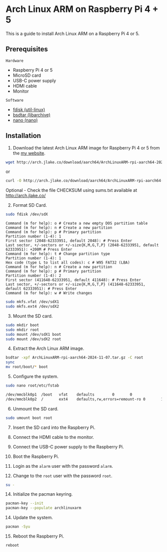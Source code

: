 # Arch Linux ARM on Raspberry Pi 4 + 5
This is a guide to install Arch Linux ARM on a Raspberry Pi 4 or 5.

## Prerequisites

`Hardware`
- Raspberry Pi 4 or 5
- MicroSD card
- USB-C power supply
- HDMI cable
- Monitor

`Software`
- [fdisk (util-linux)](https://www.archlinux.org/packages/core/x86_64/util-linux/)
- [bsdtar (libarchive)](https://www.archlinux.org/packages/extra/x86_64/libarchive/)
- [nano (nano)](https://www.archlinux.org/packages/core/x86_64/nano/)

## Installation

1. Download the latest Arch Linux ARM image for Raspberry Pi 4 or 5 from the [my website](https://arch.jlake.co/aarch64/ArchLinuxARM-rpi-aarch64-2024-11-07.tar.gz).

```bash
wget http://arch.jlake.co/download/aarch64/ArchLinuxARM-rpi-aarch64-2024-11-07.tar.gz
```

or

```bash
curl -O http://arch.jlake.co/download/aarch64/ArchLinuxARM-rpi-aarch64-2024-11-07.tar.gz
```

Optional - Check the file CHECKSUM using sums.txt available at http://arch.jlake.co/

2. Format SD Card.

```bash
sudo fdisk /dev/sdX
```

```
Command (m for help): o # Create a new empty DOS partition table
Command (m for help): n # Create a new partition
Command (m for help): p # Primary partition
Partition number (1-4): 1
First sector (2048-62333951, default 2048): # Press Enter
Last sector, +/-sectors or +/-size{K,M,G,T,P} (2048-62333951, default 62333951): +200M # Press Enter
Command (m for help): t # Change partition type
Partition number (1-4): 1
Hex code (type L to list all codes): c # W95 FAT32 (LBA)
Command (m for help): n # Create a new partition
Command (m for help): p # Primary partition
Partition number (1-4): 2
First sector (411648-62333951, default 411648): # Press Enter
Last sector, +/-sectors or +/-size{K,M,G,T,P} (411648-62333951, default 62333951): # Press Enter
Command (m for help): w # Write changes
```

```bash
sudo mkfs.vfat /dev/sdX1
sudo mkfs.ext4 /dev/sdX2
```

3. Mount the SD card.

```bash
sudo mkdir boot
sudo mkdir root
sudo mount /dev/sdX1 boot
sudo mount /dev/sdX2 root
```

4. Extract the Arch Linux ARM image.

```bash
bsdtar -xpf ArchLinuxARM-rpi-aarch64-2024-11-07.tar.gz -C root
sync
mv root/boot/* boot
```

5. Configure the system.

```bash
sudo nano root/etc/fstab
```

```bash
/dev/mmcblk0p1  /boot   vfat    defaults        0       0
/dev/mmcblk0p2  /       ext4    defaults,rw,errors=remount-ro 0       1
```

6. Unmount the SD card.

```bash
sudo umount boot root
```

7. Insert the SD card into the Raspberry Pi.

8. Connect the HDMI cable to the monitor.

9. Connect the USB-C power supply to the Raspberry Pi.

10. Boot the Raspberry Pi.

11. Login as the `alarm` user with the password `alarm`.

12. Change to the `root` user with the password `root`.
```bash
su -
```

14. Initialize the pacman keyring.

```bash
pacman-key --init
pacman-key --populate archlinuxarm
```

14. Update the system.

```bash
pacman -Syu
```

15. Reboot the Raspberry Pi.

```bash
reboot
```
